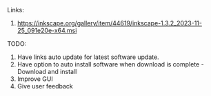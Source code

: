 Links:
1. https://inkscape.org/gallery/item/44619/inkscape-1.3.2_2023-11-25_091e20e-x64.msi

TODO:
1. Have links auto update for latest software update.
2. Have option to auto install software when download is complete -  Download and install
3. Improve GUI 
4. Give user feedback 


